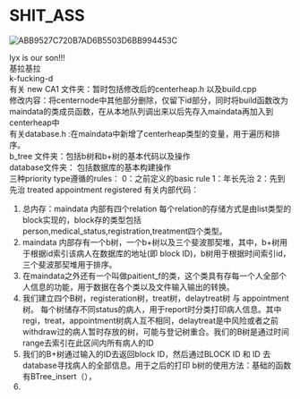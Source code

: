 # SHIT_ASS  
![ABB9527C720B7AD6B5503D6BB994453C](https://user-images.githubusercontent.com/102898205/168458983-0a424c34-ea2e-43bf-a48a-773ca6a02729.jpg)  

lyx is our son!!!  
基拉基拉  
k-fucking-d  
有关 new CA1 文件夹：暂时包括修改后的centerheap.h 以及build.cpp  
  修改内容：将centernode中其他部分删除，仅留下id部分，同时将build函数改为maindata的类成员函数，在从本地队列调出来以后先存入maindata再加入到centerheap中  
有关database.h :在maindata中新增了centerheap类型的变量，用于遍历和排序。   
b_tree 文件夹：包括b树和b+树的基本代码以及操作  
database文件夹： 包括数据库的基本构建操作  
三种priority type遵循的rules：
  0：之前定义的basic rule
  1：年长先治
  2：先到先治
treated  appointment  registered
有关内部代码：
  1. 总内存：maindata 内部有四个relation 每个relation的存储方式是由list类型的block实现的，block存的类型包括person,medical_status,registration,treatment四个类型。  
  2. maindata 内部存有一个b树，一个b+树以及三个斐波那契堆，其中，b+树用于根据id索引该病人在数据库的地址(即 block ID)，b树用于根据时间索引id，三个斐波那契堆用于排序。  
  3. 在maindata之外还有一个叫做paitient_f的类，这个类具有存每一个人全部个人信息的功能，用于数据在各个类以及文件输入输出的转换。
  4.  我们建立四个B树，registeration树，treat树，delaytreat树 与 appointment 树。 每个树储存不同status的病人，用于report时分类打印病人信息。其中regi，treat，appointment树病人互不相同，delaytreat是中风险或者之前withdraw过的病人暂时存放的树，可能与登记树重合。我们的B树是通过时间range去索引在此区间内所有病人的ID
  5.  我们的B+树通过输入的ID去返回block ID，然后通过BLOCK ID 和 ID 去database寻找病人的全部信息。用于之后的打印
b树的使用方法：基础的函数有BTree_insert（），
  6. 
